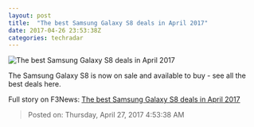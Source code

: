 ```yaml
---
layout: post
title:  "The best Samsung Galaxy S8 deals in April 2017"
date: 2017-04-26 23:53:38Z
categories: techradar
---
```


![The best Samsung Galaxy S8 deals in April 2017](http://cdn.mos.cms.futurecdn.net/W59XraCvWK6eoGmpwKnb3n-1200-80.jpg)

The Samsung Galaxy S8 is now on sale and available to buy - see all the best deals here.


Full story on F3News: [The best Samsung Galaxy S8 deals in April 2017](http://www.f3nws.com/n/DYHKhH)

> Posted on: Thursday, April 27, 2017 4:53:38 AM

